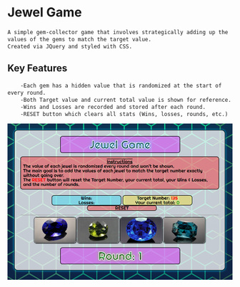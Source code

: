 # Jewel Game

```
A simple gem-collector game that involves strategically adding up the values of the gems to match the target value.  
Created via JQuery and styled with CSS.
```

## Key Features

```
    -Each gem has a hidden value that is randomized at the start of every round.
    -Both Target value and current total value is shown for reference.
    -Wins and Losses are recorded and stored after each round.
    -RESET button which clears all stats (Wins, losses, rounds, etc.)
```

<img width = 900 src = "https://github.com/rizho123/unit-4-game/blob/master/assets/images/etc/preview.PNG?raw=true">